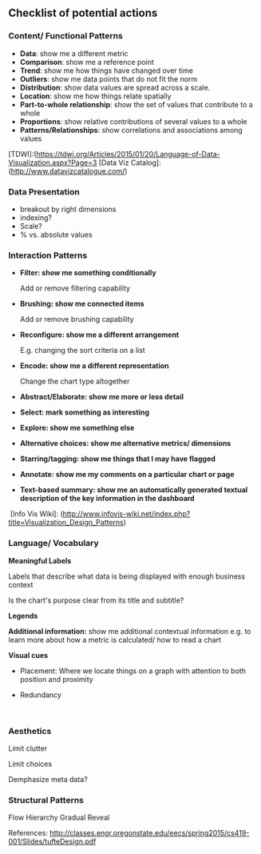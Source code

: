 

## Checklist of potential actions

### Content/ Functional Patterns

- **Data**: show me a different metric
- **Comparison**: show me a reference point
- **Trend**: show me how things have changed over time
- **Outliers**: show me data points that do not fit the norm
- **Distribution**: show data values are spread across a scale.
- **Location**: show me how things relate spatially
- **Part-to-whole relationship**: show the set of values that contribute to a whole
- **Proportions**:  show relative contributions of several values to a whole
- **Patterns/Relationships**: show correlations and associations among values

[TDWI]:(https://tdwi.org/Articles/2015/01/20/Language-of-Data-Visualization.aspx?Page=3
[Data Viz Catalog]:(http://www.datavizcatalogue.com/)

### Data Presentation

- breakout by right dimensions
- indexing?
- Scale?
- % vs. absolute values

### Interaction Patterns

- **Filter: show me something conditionally**

  Add or remove filtering capability

- **Brushing: show me connected items**

  Add or remove brushing capability

- **Reconfigure: show me a different arrangement**

  E.g. changing the sort criteria on a list

- **Encode: show me a different representation**

  Change the chart type altogether

- **Abstract/Elaborate: show me more or less detail**

- **Select: mark something as interesting**

- **Explore: show me something else**

- **Alternative choices: show me alternative metrics/ dimensions**

- **Starring/tagging: show me things that I may have flagged**

- **Annotate: show me my comments on a particular chart or page**

-  **Text-based summary:  show me an automatically generated textual description of the key information in the dashboard**

  ​
[Info Vis Wiki]: (http://www.infovis-wiki.net/index.php?title=Visualization_Design_Patterns)

### Language/ Vocabulary

**Meaningful Labels**

Labels that describe what data is being displayed with enough business context

Is the chart's purpose clear from its title and subtitle?


**Legends**

**Additional information:** show me additional contextual information e.g.  to learn more about how a metric is calculated/ how to read a chart

**Visual cues**

- Placement: Where we locate things on a graph with attention to both position and proximity

- Redundancy

  ​

### Aesthetics

Limit clutter

Limit choices

Demphasize meta data?

### Structural Patterns

Flow
Hierarchy
Gradual Reveal

References:
http://classes.engr.oregonstate.edu/eecs/spring2015/cs419-001/Slides/tufteDesign.pdf
